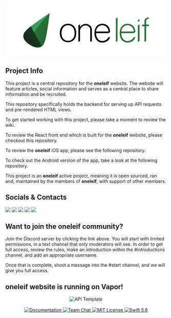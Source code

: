 ![OneLeif Logo](https://github.com/oneleif/olDocs/blob/master/assets/images/oneleif_logos/full_logo/oneleif_whiteback.png)
## Project Info

This project is a central repository for the **oneleif** website. The website will feature articles, 
social information and serves as a central place to share information and be recruited.

This repository specifically holds the backend for serving up API requests and pre-rendered HTML views.

To get started working with this project, please take a moment to review the wiki.

To review the React front end which is built for the **oneleif** website, please checkout this repository.

To review the **oneleif** iOS app, please see the following repository.

To check out the Android version of the app, take a look at the following repository.

This project is an **oneleif** active project, meaning it is open sourced, ran and, maintained by the members of 
**oneleif**, with support of other members.

## Socials & Contacts
[![](https://img.shields.io/badge/oneleif-Twitter-blue.svg)](https://twitter.com/oneleifdev) [![](https://img.shields.io/badge/oneleif-YouTube-red.svg)](https://www.youtube.com/channel/UC3HN0jID38K0Vb_WChvgQmA) [![](https://img.shields.io/badge/oneleif-discord-success)](https://discord.com/invite/Ay2A8kN) [![](https://img.shields.io/badge/oneleif-website-informational)](https://oneleif.com) [![](https://img.shields.io/badge/oneleif-email-important)](mailto:oneleifdev@gmail.com)


## Want to join the oneleif community?
Join the Discord server by clicking the link above. You will start with limited permissions, in a text channel that
only moderators will see. In order to get full access, review the rules, make an introduction within the #introductions
channel, and add an appropriate username.

Once that is complete, shoot a message into the #start channel, and we will give you full access.

## oneleif website is running on Vapor!
<p align="center">
    <img src="https://user-images.githubusercontent.com/1342803/36623515-7293b4ec-18d3-11e8-85ab-4e2f8fb38fbd.png" width="320" alt="API Template">
    <br>
    <br>
    <a href="http://docs.vapor.codes/4.0/">
        <img src="http://img.shields.io/badge/read_the-docs-2196f3.svg" alt="Documentation">
    </a>
    <a href="https://discord.gg/vapor">
        <img src="https://img.shields.io/discord/431917998102675485.svg" alt="Team Chat">
    </a>
    <a href="LICENSE">
        <img src="http://img.shields.io/badge/license-MIT-brightgreen.svg" alt="MIT License">
    </a>
    <a href="https://swift.org">
        <img src="http://img.shields.io/badge/swift-5.6-brightgreen.svg" alt="Swift 5.6">
    </a>
</p>
